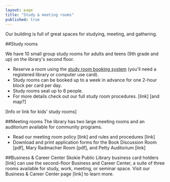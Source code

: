 ```yaml
---
layout: page
title: "Study & meeting rooms"
published: true
---
```


Our building is full of great spaces for studying, meeting, and gathering.

##Study rooms

We have 10 small group study rooms for adults and teens (9th grade and up) on the library's second floor. 
- Reserve a room using the [study room booking system](http://events.skokielibrary.info/evanced/lib/roomrequest.asp?mm=1&libnum=2&allroomscheck=1) (you'll need a registered library or computer use card).
- Study rooms can be booked up to a week in advance for one 2-hour block per card per day.
- Study rooms seat up to 6 people.
- For more details check out our full study room procedures. [link] [and map?]

[Info or link for kids' study rooms]

##Meeting rooms
The library has two large meeting rooms and an auditorium available for community programs. 
- Read our meeting room policy [link] and rules and procedures [link]
- Download and print application forms for the Book Discussion Room [pdf], Mary Radmacher Room [pdf], and Petty Auditorium [link]

##Business & Career Center
Skokie Public Library business card holders [link] can use the second-floor Business and Career Center, a suite of three rooms available for study, work, meeting, or seminar space. Visit our Business & Career Center page [link] to learn more.
